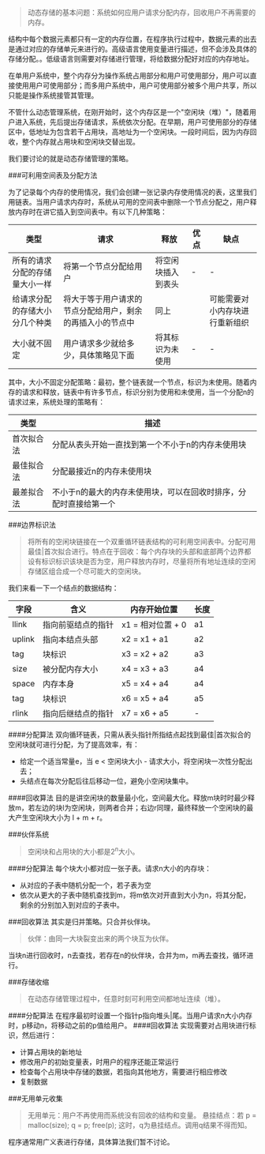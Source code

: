 <!--
author: 刘青
date: 2016-03-27
title:  动态存储管理
tags: 数据结构
category: fundation/data_struct
status: publish
summary:动态存储的基本问题：系统如何应用户请求分配内存，回收用户不再需要的内存
-->
> 动态存储的基本问题：系统如何应用户请求分配内存，回收用户不再需要的内存。

结构中每个数据元素都只有一定的内存位置，在程序执行过程中，数据元素的出去是通过对应的存储单元来进行的。高级语言使用变量进行描述，但不会涉及具体的存储分配。。低级语言则需要对存储进行管理，将给数据分配好对应的内存地址。

在单用户系统中，整个内存分为操作系统占用部分和用户可使用部分，用户可以直接使用用户可使用部分；而多用户系统中，用户可使用部分被多个用户共享，所以只能是操作系统接管其管理。

不管什么动态管理系统，在刚开始时，这个内存区是一个"空闲块（堆）"，随着用户进入系统，先后提出存储请求，系统依次分配。在早期，用户可使用部分的存储区中，低地址为包含若干占用块，高地址为一个空闲块。一段时间后，因为内存回收，整个内存就占用块和空闲块交替出现。

我们要讨论的就是动态存储管理的策略。

###可利用空间表及分配方法

为了记录每个内存的使用情况，我们会创建一张记录内存使用情况的表，这里我们用链表。当用户请求内存时，系统从可用的空间表中删除一个节点分配之，用户释放内存时在讲它插入到空间表中。有以下几种策略：

|类型|请求|释放|优点|缺点|
|-|-|-|-|-|
|所有的请求分配的存储量大小一样|将第一个节点分配给用户|将空闲块插入到表头|-|-|
|给请求分配的存储大小分几个种类|将大于等于用户请求的节点分配给用户，剩余的再插入小的节点中|同上||可能需要对小内存块进行重新组织|-|
|大小就不固定|用户请求多少就给多少，具体策略见下面|将其标识为未使用|-|-|

其中，大小不固定分配策略：最初，整个链表就一个节点，标识为未使用。随着内存的请求和释放，链表中有许多节点，标识分别为使用和未使用，当一个分配n的请求过来，系统处理的策略有：

|类型|描述|
|-|-|
|首次拟合法|分配从表头开始一直找到第一个不小于n的内存未使用块|
|最佳拟合法|分配最接近n的内存未使用块|
|最差拟合法|不小于n的最大的内存未使用块，可以在回收时排序，分配时直接给第一个|

###边界标识法
> 将所有的空闲块链接在一个双重循环链表结构的可利用空间表中。分配可用最佳|首次拟合进行。特点在于回收：每个内存块的头部和底部两个边界都设有标识标识该块是否为空，用户释放内存时，尽量将所有地址连续的空闲存储区组合成一个尽可能大的空闲块。

我们来看一下一个结点的数据结构：

|字段|含义|内存开始位置|长度|
|-|-|-|-|
|llink|指向前驱结点的指针|x1 = 相对位置 + 0|a1|
|uplink|指向本结点头部|x2 = x1 + a1|a2|
|tag|块标识|x3 = x2 + a2|a3|
|size|被分配内存大小|x4 = x3 + a3|a4|
|space|内存本身|x5 = x4 + a4|a4|
|tag|块标识|x6 = x5 + a4|a5|
|rlink|指向后继结点的指针|x7 = x6 + a5|-|

####分配算法
双向循环链表，只需从表头指针所指结点起找到最佳|首次拟合的空闲块就可进行分配，为了提高效率，有：
- 给定一个适当常量e，当 e < 空闲块大小 - 请求大小，将空闲块一次性分配出去；
- 头结点在每次分配后往后移动一位，避免小空闲块集中。

####回收算法
目的是讲空闲块的数量最小化，空间最大化。释放m块时时最少释放m，若左边的块l为空闲块，则两者合并；右边r同理，最终释放一个空闲块的最大产生空闲块大小为 l + m + r。

###伙伴系统
> 空闲块和占用块的大小都是$2^n$大小。

####分配算法
每个块大小都对应一张子表。请求n大小的内存块：
- 从对应的子表中随机分配一个，若子表为空
- 依次从更大的子表中随机查找到m，将m依次对开直到大小为n，将其分配，剩余的分别加入到对应的子表中。

###回收算法
其实是归并策略。只合并伙伴块。
> 伙伴：由同一大块裂变出来的两个块互为伙伴。

当块n进行回收时，n去查找，若存在n的伙伴块，合并为m，m再去查找，循环进行。

###存储收缩
> 在动态存储管理过程中，任意时刻可利用空间都地址连续（堆）。

####分配算法
在程序最初时设置一个指针p指向堆头|尾。当用户请求n大小内存时，p移动n，将移动之前的p值给用户。
####回收算法
实现需要对占用块进行标识，然后进行：
- 计算占用块的新地址
- 修改用户的初始变量表，时用户的程序还能正常运行
- 检查每个占用块中存储的数据，若指向其他地方，需要进行相应修改
- 复制数据

###无用单元收集
> 无用单元：用户不再使用而系统没有回收的结构和变量。
> 悬挂结点：若 p = malloc(size); q = p; free(p); 这时，q为悬挂结点。调用q结果不得而知。

程序通常用广义表进行存储，具体算法我们暂不讨论。

